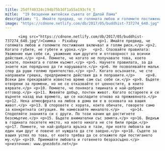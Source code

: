```yaml
---
title: 25dff40324c194b75b3df1a55a193cf4_t
mitle:  "19 безценни житейски съвета от Далай Лама"
description: "1. Имайте предвид, че голямата любов и големите постижения включват и голям риск. 2. Когато губите, не губете и урока. 3. Спазвайте правилата: Уважение към себе си, уважение към другите и отговорност за всички действия. 4. Помнете, че когато не получавате това, което искате, понякога е голям късмет. 5. Научете правилата, за да знаете как …"
image: "https://cdnone.netlify.com/db/2017/05/buddhist-737274_640.jpg"
---
```


          <img src="https://cdnone.netlify.com/db/2017/05/buddhist-737274_640.jpg"/>Снимка - Pixabay         <p>1. Имайте предвид, че голямата любов и големите постижения включват и голям риск.</p> <p>2. Когато губите, не губете и урока.</p>   <p>3. Спазвайте правилата: Уважение към себе си, уважение към другите и отговорност за всички действия.</p> <p>4. Помнете, че когато не получавате това, което искате, понякога е голям късмет.</p> <p>5. Научете правилата, за да знаете как порядъчно да ги нарушавате.</p> <p>6. Не позволявайте малък спор да руши голямо приятелство.</p> <p>7. Когато осъзнаете, че сте направили грешка, предприемете действия да я поправите.</p>     <p>8. Всеки ден прекарвайте известно време сам със себе си.</p> <p>9. Бъдете отворени за промени, но не се отказвайте от ценностите, в които вярвате.</p> <p>10. Помнете, че понякога тишината е най-добрият отговор.</p> <p>11. Живейте добър, почтен живот. Когато остареете и се върнете назад във времето, ще се насладите отново на преживяното.</p> <p>12. Нека атмосферата на любов в дома ви е в основата на вашия живот.</p> <p>13. В споровете с хората, които обичате, говорете само за конкретната ситуация. Не намесвайте миналото.</p>     <p>14. Споделяйте знанията си с други. По този начин ще достигнете безсмъртие.</p> <p>15. Бъдете внимателни със земята.</p> <p>16. Веднъж в годината посетете място, на което никога не сте били преди.</p> <p>17. Помнете, че най-добрата връзка е тази, при която любовта ви един към друг е повече от нуждата да сте заедно.</p> <p>18. Съдете за вашия успех по това, от което трябва да се откажете при постигането му.</p> <p>19. Приемайте любовта и готвенето безразсъдно.</p> <p>източник: www.gnezdoto.net</p>         